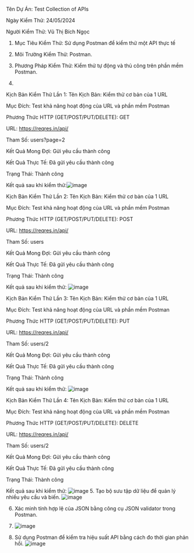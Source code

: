 Tên Dự Án: Test Collection of APIs

Ngày Kiểm Thử: 24/05/2024

Người Kiểm Thử: Vũ Thị Bích Ngọc

1. Mục Tiêu Kiểm Thử: Sử dụng Postman để kiểm thử một API thực tế

2. Môi Trường Kiểm Thử: Postman.

3. Phương Pháp Kiểm Thử: Kiểm thử tự động và thủ công trên phần mềm Postman.

4.
Kịch Bản Kiểm Thử Lần 1:
  Tên Kịch Bản: Kiểm thử cơ bản của 1 URL

  Mục Đích: Test khả năng hoạt động của URL và phần mềm Postman
  
  Phương Thức HTTP (GET/POST/PUT/DELETE): GET
  
  URL: https://reqres.in/api/
  
  Tham Số: users?page=2
  
  Kết Quả Mong Đợi: Gửi yêu cầu thành công
  
  Kết Quả Thực Tế: Đã gửi yêu cầu thành công

  Trạng Thái: Thành công
  
  Kết quả sau khi kiểm thử:![image](https://github.com/Vuthibichngoc212/Test_TH_Postman/assets/96900628/f1b98225-f9ed-429f-8269-6464f3391b84)

Kịch Bản Kiểm Thử Lần 2:
  Tên Kịch Bản: Kiểm thử cơ bản của 1 URL

  Mục Đích: Test khả năng hoạt động của URL và phần mềm Postman
  
  Phương Thức HTTP (GET/POST/PUT/DELETE): POST
  
  URL: https://reqres.in/api/
  
  Tham Số: users
  
  Kết Quả Mong Đợi: Gửi yêu cầu thành công
  
  Kết Quả Thực Tế: Đã gửi yêu cầu thành công

  Trạng Thái: Thành công
  
  Kết quả sau khi kiểm thử:
  ![image](https://github.com/Vuthibichngoc212/Test_TH_Postman/assets/96900628/4d8da4be-960f-45e3-9a1d-8702bdae7a6e)

Kịch Bản Kiểm Thử Lần 3:
  Tên Kịch Bản: Kiểm thử cơ bản của 1 URL

  Mục Đích: Test khả năng hoạt động của URL và phần mềm Postman
  
  Phương Thức HTTP (GET/POST/PUT/DELETE): PUT
  
  URL: https://reqres.in/api/
  
  Tham Số: users/2
  
  Kết Quả Mong Đợi: Gửi yêu cầu thành công
  
  Kết Quả Thực Tế: Đã gửi yêu cầu thành công

  Trạng Thái: Thành công
  
  Kết quả sau khi kiểm thử:
  ![image](https://github.com/Vuthibichngoc212/Test_TH_Postman/assets/96900628/13e2db5e-b924-4028-b7fd-b98ce80eb4f0)

Kịch Bản Kiểm Thử Lần 4:
  Tên Kịch Bản: Kiểm thử cơ bản của 1 URL

  Mục Đích: Test khả năng hoạt động của URL và phần mềm Postman
  
  Phương Thức HTTP (GET/POST/PUT/DELETE): DELETE
  
  URL: https://reqres.in/api/
  
  Tham Số: users/2
  
  Kết Quả Mong Đợi: Gửi yêu cầu thành công
  
  Kết Quả Thực Tế: Đã gửi yêu cầu thành công

  Trạng Thái: Thành công
  
  Kết quả sau khi kiểm thử:
  ![image](https://github.com/Vuthibichngoc212/Test_TH_Postman/assets/96900628/5fafa954-83d1-4a3d-b59a-b9ed6b8ce99f)
5. Tạo bộ sưu tập dữ liệu để quản lý nhiều yêu cầu và biến.
![image](https://github.com/Vuthibichngoc212/Test_TH_Postman/assets/96900628/e120fc0f-5a49-4b66-88b7-b2d5f3b5f681)

6. Xác minh tính hợp lệ của JSON bằng công cụ JSON validator trong Postman.
7. ![image](https://github.com/Vuthibichngoc212/Test_TH_Postman/assets/96900628/297203b1-4901-46d2-926e-3045b79cb3c8)

8. Sử dụng Postman để kiểm tra hiệu suất API bằng cách đo thời gian phản hồi.
![image](https://github.com/Vuthibichngoc212/Test_TH_Postman/assets/96900628/018698cb-ab0e-4b4e-9161-b4b8d1719ad7)

